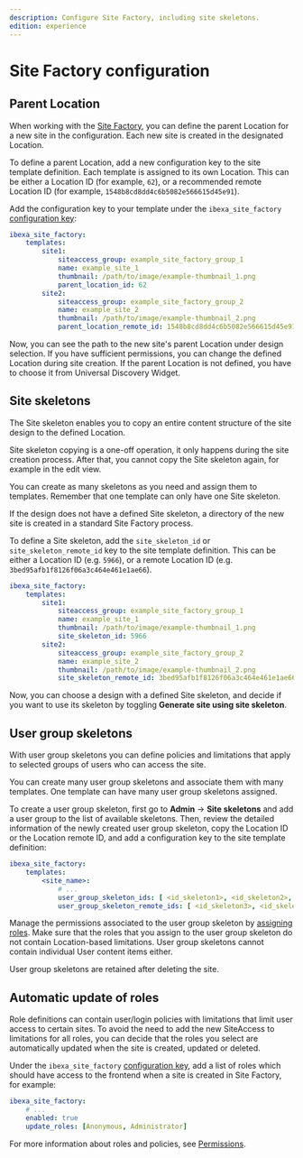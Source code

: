 ```yaml
---
description: Configure Site Factory, including site skeletons.
edition: experience
---
```


# Site Factory configuration

## Parent Location

When working with the [Site Factory](site_factory.md), you can define the parent 
Location for a new site in the configuration.
Each new site is created in the designated Location.

To define a parent Location, add a new configuration key to the site template definition.
Each template is assigned to its own Location.
This can be either a Location ID (for example, `62`), or a recommended remote Location ID (for example, `1548b8cd8dd4c6b5082e566615d45e91`).

Add the configuration key to your template under the `ibexa_site_factory` [configuration key](configuration.md#configuration-files):

``` yaml hl_lines="7 12"
ibexa_site_factory:
    templates:
        site1:
            siteaccess_group: example_site_factory_group_1
            name: example_site_1
            thumbnail: /path/to/image/example-thumbnail_1.png
            parent_location_id: 62
        site2:
            siteaccess_group: example_site_factory_group_2
            name: example_site_2
            thumbnail: /path/to/image/example-thumbnail_2.png
            parent_location_remote_id: 1548b8cd8dd4c6b5082e566615d45e91
```

Now, you can see the path to the new site's parent Location under design selection.
If you have sufficient permissions, you can change the defined Location during site creation.
If the parent Location is not defined, you have to choose it from Universal Discovery Widget.

## Site skeletons

The Site skeleton enables you to copy an entire content structure of the site design to the defined Location.

Site skeleton copying is a one-off operation, it only happens during the site creation process.
After that, you cannot copy the Site skeleton again, for example in the edit view.

You can create as many skeletons as you need and assign them to templates.
Remember that one template can only have one Site skeleton.

If the design does not have a defined Site skeleton, a directory of the new site is created in a standard Site Factory process.

To define a Site skeleton, add the `site_skeleton_id` or `site_skeleton_remote_id` key to the site template definition.
This can be either a Location ID (e.g. `5966`), or a remote Location ID (e.g. `3bed95afb1f8126f06a3c464e461e1ae66`).

``` yaml hl_lines="7 12"
ibexa_site_factory:
    templates:
        site1:
            siteaccess_group: example_site_factory_group_1
            name: example_site_1
            thumbnail: /path/to/image/example-thumbnail_1.png
            site_skeleton_id: 5966
        site2:
            siteaccess_group: example_site_factory_group_2
            name: example_site_2
            thumbnail: /path/to/image/example-thumbnail_2.png
            site_skeleton_remote_id: 3bed95afb1f8126f06a3c464e461e1ae66
```

Now, you can choose a design with a defined Site skeleton, and decide if you want to use its skeleton by toggling **Generate site using site skeleton**.

## User group skeletons

With user group skeletons you can define policies and limitations that apply to selected groups of users who can access the site.

You can create many user group skeletons and associate them with many templates.
One template can have many user group skeletons assigned.

To create a user group skeleton, first go to **Admin** -> **Site skeletons** and add a user group to the list of available skeletons.
Then, review the detailed information of the newly created user group skeleton,
copy the Location ID or the Location remote ID, and add a configuration key to the site template definition:

``` yaml
ibexa_site_factory:
    templates:
        <site_name>:
            # ...
            user_group_skeleton_ids: [ <id_skeleton1>, <id_skeleton2>, ... ]
            user_group_skeleton_remote_ids: [ <id_skeleton3>, <id_skeleton4>, ... ]
```

Manage the permissions associated to the user group skeleton by [assigning roles](https://doc.ibexa.co/projects/userguide/en/latest/site_organization/organizing_the_site/#managing-permissions).
Make sure that the roles that you assign to the user group skeleton do not contain Location-based limitations. 
User group skeletons cannot contain individual User content items either.

User group skeletons are retained after deleting the site.

## Automatic update of roles

Role definitions can contain user/login policies with limitations that limit user access to certain sites. 
To avoid the need to add the new SiteAccess to limitations for all roles,
you can decide that the roles you select are automatically updated when the site is created, updated or deleted.

Under the `ibexa_site_factory` [configuration key](configuration.md#configuration-files), add a list of roles which should have access to the frontend
when a site is created in Site Factory, for example:

``` yaml
ibexa_site_factory:
    # ...
    enabled: true
    update_roles: [Anonymous, Administrator]
```

For more information about roles and policies, see [Permissions](permissions.md). 
